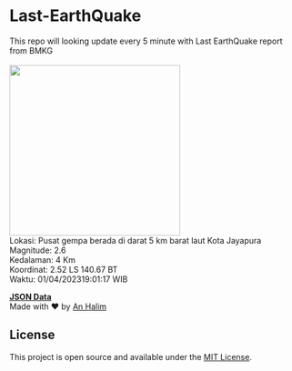 # Last-EarthQuake
This repo will looking update every 5 minute with Last EarthQuake report from BMKG
<br>
<br>
<img src="https://ews.bmkg.go.id/TEWS/data/20230401190117.mmi.jpg?76080pz11f4s5r5sdxl108e" width="300"/>
<br>
Lokasi: Pusat gempa berada di darat 5 km barat laut Kota Jayapura <br>
Magnitude: 2.6 <br>
Kedalaman: 4 Km <br>
Koordinat: 2.52 LS 140.67 BT <br>
Waktu: 01/04/202319:01:17 WIB <br>

<a href="./data/data.json">**JSON Data**</a>
<br>
Made with ❤️ by <a href="https://github.com/an-halim">An Halim</a>
## License

This project is open source and available under the [MIT License](LICENSE).
